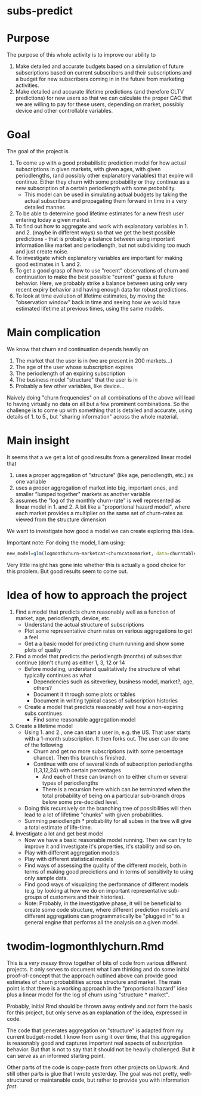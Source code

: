# subs-predict

# Purpose

The purpose of this whole activity is to improve our ability to

1. Make detailed and accurate budgets based on a simulation of future subscriptions based on 
   current subscribers and their subscriptions and a budget for new subscribers coming in 
   in the future from marketing activities.
2. Make detailed and accurate lifetime predictions (and therefore CLTV predictions) for new users 
   so that we can calculate the proper CAC that we are willing to pay for these users, depending on 
   market, possibly device and other controllable variables.

# Goal

The goal of the project is

1. To come up with a good probabilistic prediction model for how actual subscriptions in given markets, with given ages,
   with given periodlengths, (and possibly other explanatory variables) that expire will continue. Either they churn 
   with some probability or they continue as a new subscription of a certain periodlength with some probability.
   * This model can be used in simulating actual budgets by taking the actual subscribers and propagating them forward
     in time in a very detailed manner.
2. To be able to determine good lifetime estimates for a new fresh user entering today a given market.
3. To find out how to aggregate and work with explanatory variables in 1. and 2. (maybe in different ways) 
   so that we get the best possible
   predictions - that is probably a balance between using important information like market and periodlength, 
   but not subdividing too much and just create noise.
4. To investigate which explanatory variables are important	for making good estimates in 1. and 2.
5. To get a good grasp of how to use "recent" observations of churn and continuation to make the best
   possible "current" guess at future behavior. Here, we probably strike a balance between using only very recent 
   expiry behavior and having enough data for robust predictions.
6. To look at time evolution of lifetime estimates, by moving the "observation window" back in time and 
   seeing how we would have estimated lifetime at previous times, using the same models.
	 
# Main complication

We know that churn and continuation depends heavily on

1. The market that the user is in (we are present in 200 markets...)
2. The age of the user whose subscription expires
3. The periodlength of an expiring subscription
4. The business model "structure" that the user is in
5. Probably a few other variables, like device...

Naively doing "churn frequencies" on all combinations of the above will lead to having virtually
no data on all but a few prominent combinations. So the challenge is to come up with something that
is detailed and accurate, using details of 1. to 5., but "sharing information" across the whole material.

# Main insight

It seems that a we get a lot of good results from a generalized linear model that 

1. uses a proper aggregation of "structure" (like age, periodlength, etc.) as one variable
2. uses a proper aggregation of market into big, important ones, and smaller "lumped together" markets
   as another variable
3. assumes the "log of the monthly churn-rate" is well represented as linear model in 1. and 2. A bit like
   a "proportional hazard model", where each market provides a multiplier on the same set of churn-rates as
   viewed from the structure dimension

We want to investigate how good a model we can create exploring this idea.

Important note: For doing the model, I am using:

```R
new_model=glm(logmonthchurn~marketcat+churncatnomarket, data=churntable, weights = churntable$weight)
```

Very little insight has gone into whether this is actually a good choice for this problem. But 
good results seem to come out.

# Idea of how to approach the project

1. Find a model that predicts churn reasonably well as a function of market, age, periodlength, device, etc.
   * Understand the actual structure of subscriptions
   * Plot some representative churn rates on various aggregations to get a feel
   * Get a a basic model for predicting churn running and show some plots of quality
2. Find a model that predicts the periodlength (months) of subses that continue (don't churn)
   as either 1, 3, 12 or 14
   * Before modeling, understand qualitatively the structure of what typically continues as what
     * Dependencies such as siteverkey, business model, market?, age, others?
	 * Document it through some plots or tables
	 * Document in writing typical cases of subscription histories
   * Create a model that predicts reasonably well how a non-expiring subs continues 
     * Find some reasonable aggregation model
3. Create a lifetime model
   * Using 1. and 2., one can start a user in, e.g. the US. That user starts with a
     1-month subscription. It then forks out. The user can do one of the following
	   * Churn and get no more subscriptions (with some percentage chance). Then this branch is finished.
	   * Continue with one of several kinds of subscription periodlengths (1,3,12,24) with certain percentages
	     * And each of these can branch on to either churn or several types of periodlengths
		 * There is a recursion here which can be terminated when the total probability of being on a particular sub-branch
		   drops below some pre-decided level.
	* Doing this recursively on the branching tree of possibilities will then lead to a lot of lifetime "chunks" with 
	  given probabilities.
	* Summing periodlength * probability for all subes in the tree will give a total estimate of life-time.
4. Investigate a lot and get best model
   * Now we have a basic reasonable model running. Then we can try to improve it and investigate it's 
     properties, it's stability and so on.
   * Play with different aggregation models
   * Play with different statistical models
   * Find ways of assessing the quality of the different models, both 
     in terms of making good precictions and in terms of sensitivity to using only sample data.
   * Find good ways of visualizing the performance of different models (e.g. by looking at how we do on 
     important representative sub-groups of customers and their histories).
   * Note: Probably, in the investigative phase, it will be beneficial to create some code structure, where different 
     prediction models and different aggregations can programmatically be "plugged in" to a general engine that performs
	 all the analysis on a given model.
   
# twodim-logmonthlychurn.Rmd

This is a *very messy* throw together of bits of code from various different projects. It only serves to document
what I am thinking and do some initial proof-of-concept that the approach outlined above can provide good estimates
of churn probabilities across structure and market. The main point is that there is a working approach 
in the "proportional hazard" idea plus a linear model for the log of churn using "structure * market".

Probably, initial.Rmd should be thrown away entirely and *not* form the basis for this project, but only serve 
as an explanation of the idea, expressed in code.

The code that generates aggregation on "structure" is adapted from my current budget-model. 
I know from using it over time, that this aggregation is reasonably good and captures important real aspects of 
subscription behavior. But that is not to say that it should not be heavily challenged. But it can serve as an informed
starting point.

Other parts of the code is copy-paste from other projects on Upwork. And still other parts is glue that I wrote yesterday.
The goal was not pretty, well-structured or maintanable code, but rather to provide you with information *fast*.